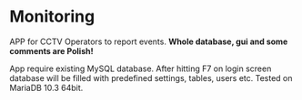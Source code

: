 # Monitoring
APP for CCTV Operators to report events.
**Whole database, gui and some comments are Polish!**

App require existing MySQL database.
After hitting F7 on login screen database will be filled with predefined settings, tables, users etc. Tested on MariaDB 10.3 64bit.
